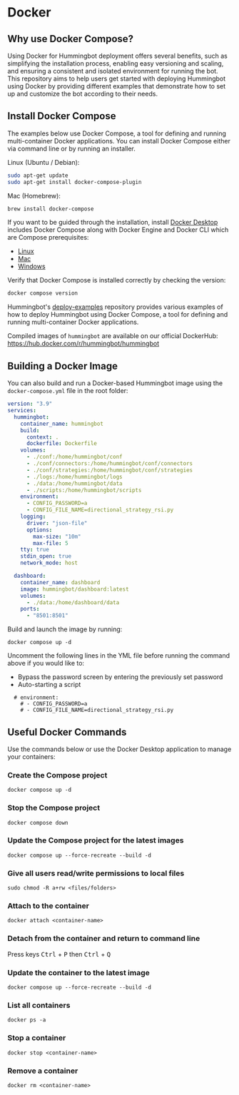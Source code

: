 # Docker

## Why use Docker Compose?

Using Docker for Hummingbot deployment offers several benefits, such as simplifying the installation process, enabling easy versioning and scaling, and ensuring a consistent and isolated environment for running the bot. This repository aims to help users get started with deploying Hummingbot using Docker by providing different examples that demonstrate how to set up and customize the bot according to their needs.

## Install Docker Compose

The examples below use Docker Compose, a tool for defining and running multi-container Docker applications. You can install Docker Compose either via command line or by running an installer.

Linux (Ubuntu / Debian):

```bash
sudo apt-get update
sudo apt-get install docker-compose-plugin
```

Mac (Homebrew):

```bash
brew install docker-compose
```

If you want to be guided through the installation, install [Docker Desktop](https://www.docker.com/products/docker-desktop/) includes Docker Compose along with Docker Engine and Docker CLI which are Compose prerequisites:

- [Linux](https://docs.docker.com/desktop/install/linux-install/)
- [Mac](https://docs.docker.com/desktop/install/mac-install/)
- [Windows](https://docs.docker.com/desktop/install/windows-install/)

Verify that Docker Compose is installed correctly by checking the version:

```bash
docker compose version
```

Hummingbot's [deploy-examples](https://github.com/hummingbot/deploy-examples) repository provides various examples of how to deploy Hummingbot using Docker Compose, a tool for defining and running multi-container Docker applications.

Compiled images of `hummingbot` are available on our official DockerHub: https://hub.docker.com/r/hummingbot/hummingbot

## Building a Docker Image

You can also build and run a Docker-based Hummingbot image using the `docker-compose.yml` file in the root folder:

```yml
version: "3.9"
services:
  hummingbot:
    container_name: hummingbot
    build:
      context: .
      dockerfile: Dockerfile
    volumes:
      - ./conf:/home/hummingbot/conf
      - ./conf/connectors:/home/hummingbot/conf/connectors
      - ./conf/strategies:/home/hummingbot/conf/strategies
      - ./logs:/home/hummingbot/logs
      - ./data:/home/hummingbot/data
      - ./scripts:/home/hummingbot/scripts
    environment:
      - CONFIG_PASSWORD=a
      - CONFIG_FILE_NAME=directional_strategy_rsi.py
    logging:
      driver: "json-file"
      options:
        max-size: "10m"
        max-file: 5
    tty: true
    stdin_open: true
    network_mode: host

  dashboard:
    container_name: dashboard
    image: hummingbot/dashboard:latest
    volumes:
      - ./data:/home/dashboard/data
    ports:
      - "8501:8501"
```

Build and launch the image by running:

```
docker compose up -d
```

Uncomment the following lines in the YML file before running the command above if you would like to:

- Bypass the password screen by entering the previously set password
- Auto-starting a script

```
  # environment:
    # - CONFIG_PASSWORD=a
    # - CONFIG_FILE_NAME=directional_strategy_rsi.py
```

## Useful Docker Commands

Use the commands below or use the Docker Desktop application to manage your containers:

### Create the Compose project

```
docker compose up -d
```

### Stop the Compose project

```
docker compose down
```

### Update the Compose project for the latest images

```
docker compose up --force-recreate --build -d
```

### Give all users read/write permissions to local files

```
sudo chmod -R a+rw <files/folders>
```

### Attach to the container

```
docker attach <container-name>
```

### Detach from the container and return to command line

Press keys <kbd>Ctrl</kbd> + <kbd>P</kbd> then <kbd>Ctrl</kbd> + <kbd>Q</kbd>

### Update the container to the latest image

```
docker compose up --force-recreate --build -d
```

### List all containers

```
docker ps -a
```

### Stop a container

```
docker stop <container-name>
```

### Remove a container

```
docker rm <container-name>
```
